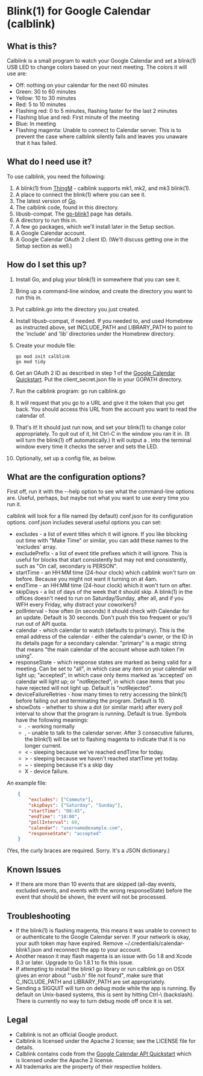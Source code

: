# Blink(1) for Google Calendar (calblink)

## What is this?

Calblink is a small program to watch your Google Calendar and set a blink(1) USB
LED to change colors based on your next meeting. The colors it will use are:

*   Off: nothing on your calendar for the next 60 minutes
*   Green: 30 to 60 minutes
*   Yellow: 10 to 30 minutes
*   Red: 5 to 10 minutes
*   Flashing red: 0 to 5 minutes, flashing faster for the last 2 minutes
*   Flashing blue and red: First minute of the meeting
*   Blue: In meeting
*   Flashing magenta: Unable to connect to Calendar server.  This is to prevent
    the case where calblink silently fails and leaves you unaware that it has
    failed.

## What do I need use it?

To use calblink, you need the following:

1.  A blink(1) from [ThingM](http://blink1.thingm.com/) - calblink supports
    mk1, mk2, and mk3 blink(1).
1.  A place to connect the blink(1) where you can see it.
2.  The latest version of [Go](https://golang.org/).
3.  The calblink code, found in this directory.
4.  libusb-compat. The [go-blink1](https://github.com/kazrakcom/go-blink1) page has
    details.
5.  A directory to run this in.
6.  A few go packages, which we'll install later in the Setup section.
7.  A Google Calendar account.
8.  A Google Calendar OAuth 2 client ID. (We'll discuss getting one in the Setup
    section as well.)

## How do I set this up?

1.  Install Go, and plug your blink(1) in somewhere that you can see it.
2.  Bring up a command-line window, and create the directory you want to run
    this in.
3.  Put calblink.go into the directory you just created.
4.  Install libusb-compat, if needed. If you needed to, and used Homebrew as instructed
    above, set INCLUDE\_PATH and LIBRARY\_PATH to point to the 'include' and
    'lib' directories under the Homebrew directory. 
5.  Create your module file:
    ```
    go mod init calblink
    go mod tidy
    ```
    
7.  Get an OAuth 2 ID as described in step 1 of the [Google Calendar
    Quickstart](https://developers.google.com/google-apps/calendar/quickstart/go).
    Put the client\_secret.json file in your GOPATH directory.

8.  Run the calblink program: go run calblink.go

9.  It will request that you go to a URL and give it the token that you get
    back. You should access this URL from the account you want to read the
    calendar of.

10. That's it! It should just run now, and set your blink(1) to change color
    appropriately. To quit out of it, hit Ctrl-C in the window you ran it in.
    (It will turn the blink(1) off automatically.) It will output a . into the
    terminal window every time it checks the server and sets the LED.

11. Optionally, set up a config file, as below.

## What are the configuration options?

First off, run it with the --help option to see what the command-line options
are. Useful, perhaps, but maybe not what you want to use every time you run it.

calblink will look for a file named (by default) conf.json for its configuration
options. conf.json includes several useful options you can set:

*   excludes - a list of event titles which it will ignore. If you like blocking
    out time with "Make Time" or similar, you can add these names to the
    'excludes' array.
*   excludePrefix - a list of event title prefixes which it will ignore.  This is useful
    for blocks that start consistently but may not end consistently, such as "On call,
    secondary is PERSON".
*   startTime - an HH:MM time (24-hour clock) which calblink won't turn on
    before. Because you might not want it turning on at 4am.
*   endTime - an HH:MM time (24-hour clock) which it won't turn on after.
*   skipDays - a list of days of the week that it should skip. A blink(1) in
    the offices doesn't need to run on Saturday/Sunday, after all, and if you
    WFH every Friday, why distract your coworkers?
*   pollInterval - how often (in seconds) it should check with Calendar for an
    update. Default is 30 seconds. Don't push this too frequent or you'll run
    out of API quota.
*   calendar - which calendar to watch (defaults to primary). This is the email
    address of the calendar - either the calendar's owner, or the ID in its
    details page for a secondary calendar. "primary" is a magic string that
    means "the main calendar of the account whose auth token I'm using".
*   responseState - which response states are marked as being valid for a
    meeting. Can be set to "all", in which case any item on your calendar will
    light up; "accepted", in which case only items marked as 'accepted' on
    calendar will light up; or "notRejected", in which case items that you have
    rejected will not light up. Default is "notRejected".
*   deviceFailureRetries - how many times to retry accessing the blink(1) before
    failing out and terminating the program. Default is 10.
*   showDots - whether to show a dot (or similar mark) after every poll interval
    to show that the program is running. Default is true. Symbols have the
    following meanings:
    *    . - working normally
    *    , - unable to talk to the calendar server. After 3 consecutive failures,
         the blink(1) will be set to flashing magenta to indicate that it is no
         longer current.
    *    < - sleeping because we've reached endTime for today.
    *    \> - sleeping because we haven't reached startTime yet today.
    *    ~ - sleeping because it's a skip day
    *    X - device failure.

An example file:

```json
    {
        "excludes": ["Commute"],
        "skipDays": ["Saturday", "Sunday"],
        "startTime": "08:45",
        "endTime": "18:00",
        "pollInterval": 60,
        "calendar": "username@example.com",
        "responseState": "accepted"
    }
```

(Yes, the curly braces are required.  Sorry.  It's a JSON dictionary.)

## Known Issues

*   If there are more than 10 events that are skipped (all-day events, excluded
    events, and events with the wrong responseState) before the event that
    should be shown, the event will not be processed.

## Troubleshooting

*   If the blink(1) is flashing magenta, this means it was unable to connect to
    or authenticate to the Google Calendar server.  If your network is okay, your
    auth token may have expired.  Remove ~/.credentials/calendar-blink1.json and
    reconnect the app to your account.
*   Another reason it may flash magenta is an issue with Go 1.8 and Xcode 8.3
    or later. Upgrade to Go 1.8.1 to fix this issue.
*   If attempting to install the blink1 go library or run calblink.go on OSX
    gives an error about "'usb.h' file not found", make sure that C_INCLUDE_PATH
    and LIBRARY_PATH are set appropriately.
*   Sending a SIGQUIT will turn on debug mode while the app is running.  By
    default on Unix-based systems, this is sent by hitting Ctrl-\\ (backslash).
    There is currently no way to turn debug mode off once it is set.

## Legal

*   Calblink is not an official Google product.
*   Calblink is licensed under the Apache 2 license; see the LICENSE file for details.
*   Calblink contains code from the [Google Calendar API
    Quickstart](https://developers.google.com/google-apps/calendar/quickstart/go)
    which is licensed under the Apache 2 license.
*   All trademarks are the property of their respective holders.
